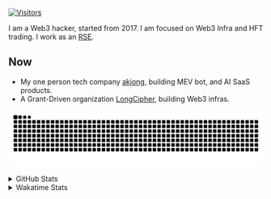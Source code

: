 <!-- markdownlint-disable MD041 MD010 MD033 -->
[![Visitors](https://api.visitorbadge.io/api/daily?path=Akagi201%2FAkagi201&label=Visitors%20Today&countColor=%2337d67a)](https://visitorbadge.io/status?path=Akagi201%2FAkagi201)

I am a Web3 hacker, started from 2017. I am focused on Web3 Infra and HFT trading.
I work as an [RSE](https://us-rse.org/about/what-is-an-rse/).

## Now

* My one person tech company [akjong](https://github.com/akjong), building MEV bot, and AI SaaS products.
* A Grant-Driven organization [LongCipher](https://github.com/longcipher), building Web3 infras.

[![github contribution grid snake animation](https://raw.githubusercontent.com/Akagi201/Akagi201/output/github-contribution-grid-snake.svg#gh-light-mode-only)](https://github.com/Akagi201)

<details>
<summary>GitHub Stats</summary>
  <a href="https://github.com/Akagi201"><img alt="Profile Detail" src="https://raw.githubusercontent.com/Akagi201/Akagi201/master/profile-summary-card-output/dracula/0-profile-details.svg" /></a>
  <a href="https://github.com/Akagi201"><img alt="Github Stats" src="https://raw.githubusercontent.com/Akagi201/Akagi201/master/profile-summary-card-output/dracula/3-stats.svg" /></a>
  <a href="https://github.com/Akagi201"><img alt="Lang By Commits" src="https://raw.githubusercontent.com/Akagi201/Akagi201/master/profile-summary-card-output/dracula/2-most-commit-language.svg" /></a>
</details>

<details>
<summary>Wakatime Stats</summary>
<br>

<!--START_SECTION:waka-->

```txt
From: 26 July 2025 - To: 02 August 2025

Total Time: 41 hrs 50 mins

Other              10 hrs 24 mins  ██████▒░░░░░░░░░░░░░░░░░░   24.87 %
sh                 9 hrs 44 mins   █████▓░░░░░░░░░░░░░░░░░░░   23.29 %
Rust               7 hrs 32 mins   ████▓░░░░░░░░░░░░░░░░░░░░   18.03 %
TOML               7 hrs 29 mins   ████▒░░░░░░░░░░░░░░░░░░░░   17.90 %
Markdown           2 hrs 32 mins   █▓░░░░░░░░░░░░░░░░░░░░░░░   06.09 %
Python             2 hrs 17 mins   █▒░░░░░░░░░░░░░░░░░░░░░░░   05.46 %
Zig                31 mins         ▒░░░░░░░░░░░░░░░░░░░░░░░░   01.27 %
SQL                21 mins         ▒░░░░░░░░░░░░░░░░░░░░░░░░   00.86 %
TypeScript         14 mins         ░░░░░░░░░░░░░░░░░░░░░░░░░   00.57 %
Bash               11 mins         ░░░░░░░░░░░░░░░░░░░░░░░░░   00.47 %
```

<!--END_SECTION:waka-->

</details>
